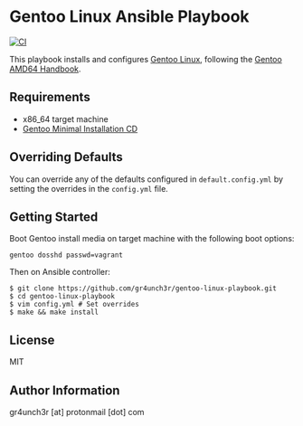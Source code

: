 # Gentoo Linux Ansible Playbook

[![CI](https://github.com/gr4unch3r/gentoo-linux-playbook/actions/workflows/ci.yml/badge.svg)](https://github.com/gr4unch3r/gentoo-linux-playbook/actions/workflows/ci.yml)

This playbook installs and configures [Gentoo Linux](https://www.gentoo.org/), following the [Gentoo AMD64 Handbook](https://wiki.gentoo.org/wiki/Handbook:AMD64/Full/Installation).

## Requirements

- x86_64 target machine
- [Gentoo Minimal Installation CD](https://www.gentoo.org/downloads/)

## Overriding Defaults

You can override any of the defaults configured in ```default.config.yml``` by setting the overrides in the ```config.yml``` file.

## Getting Started

Boot Gentoo install media on target machine with the following boot options:

```
gentoo dosshd passwd=vagrant
```

Then on Ansible controller:

```
$ git clone https://github.com/gr4unch3r/gentoo-linux-playbook.git
$ cd gentoo-linux-playbook
$ vim config.yml # Set overrides
$ make && make install
```

## License

MIT

## Author Information

gr4unch3r [at] protonmail [dot] com
